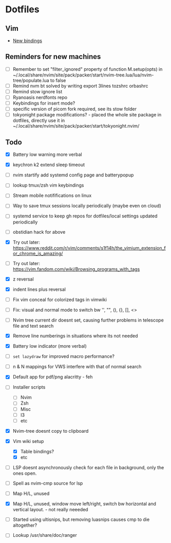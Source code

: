 # Dotfiles


## Vim 
* [New bindings](vim_learnings)

## Reminders for new machines
* [ ] Remember to set "filter_ignored" property of function M.setup(opts) in ~/.local/share/nvim/site/pack/packer/start/nvim-tree.lua/lua/nvim-tree/populate.lua to false
* [ ] Remind nvm bt solved by writing export 3lines tozshrc orbashrc
* [ ] Remind stow ignore list
* [ ] Ryanoasis nerdfonts repo
* [ ] Keybindings for insert mode?
* [ ] specific version of picom fork required, see its stow folder
* [ ] tokyonight package modifications? - placed the whole site package in dotfiles, directly use it in ~/.local/share/nvim/site/pack/packer/start/tokyonight.nvim/

## Todo
* [X] Battery low warning more verbal
* [X] keychron k2 extend sleep timeout
* [ ] nvim startify add systemd config page and batterypopup
* [ ] lookup tmux/zsh vim keybindings 
* [ ] Stream mobile notififications on linux
* [ ] Way to save tmux sessions locally periodically  (maybe even on cloud)
* [ ] systemd service to keep gh repos for dotfiles/local settings updated periodically
* [ ] obstidian hack for above
* [X] Try out later: https://www.reddit.com/r/vim/comments/s1f14h/the_vimium_extension_for_chrome_is_amazing/
* [ ] Try out later: https://vim.fandom.com/wiki/Browsing_programs_with_tags
* [X] <leader>z reversal
* [X] indent lines plus reversal
* [ ] Fix vim conceal for colorized tags in vimwiki
* [ ] Fix: visual and normal mode to switch bw '', "", (), {}, [], <>
* [ ] Nvim tree current dir doesnt set, causing further problems in telescope file and text search
* [X] Remove line numberings in situations where its not needed
* [X] Battery low indicator (more verbal)
* [ ] `set lazydraw` for improved macro performance?
* [ ] n & N mappings for VWS interfere with that of normal search
* [X] Default app for pdf/png alacritty - feh
* [ ] Installer scripts
    - [ ] Nvim
    - [ ] Zsh
    - [ ] Misc
    - [ ] I3
    - [ ] etc
* [X] Nvim-tree doesnt copy to clipboard
* [X] Vim wiki setup
    - [X] Table bindings?
    - [X] etc
* [ ] LSP doesnt asynchronously check for each file in background, only the ones open.
* [ ] Spell as nvim-cmp source for lsp
* [ ] Map <leader>H/L, unused
* [X] Map <leader>H/L, unused, window move left/right, switch bw horizontal and vertical layout. - not really neeeded
* [ ] Started using ultisnips, but removing luasnips causes cmp to die altogether?
* [ ] Lookup /usr/share/doc/ranger

